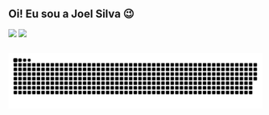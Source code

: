 ## Oi! Eu sou a Joel Silva 😉
<div>
  <img height="180em" src="https://github-readme-stats.vercel.app/api?username=zoreu&show_icons=true&theme=Gradient "/>
  <img height="180em" src="https://github-readme-stats.vercel.app/api/top-langs/?username=zoreu&layout=compact&langs_count=16&theme=Gradient" />
</div>
  
  ##
<div>
 <!--
  <a href="https://instagram.com/joelsilva00" target="_blank"><img src="https://img.shields.io/badge/-Instagram-%23E4405F?style=for-the-badge&logo=instagram&logoColor=white" target="_blank"></a>
-->
 
  ![Snake animation](https://github.com/zoreu/zoreu/blob/output/github-contribution-grid-snake.svg)
 
</div>
